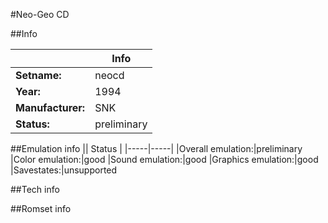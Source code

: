 #Neo-Geo CD

##Info

||Info|
|-----|-----|
|**Setname:**|neocd
|**Year:**|1994
|**Manufacturer:**|SNK
|**Status:**|preliminary

##Emulation info
|| Status |
|-----|-----|
|Overall emulation:|preliminary
|Color emulation:|good
|Sound emulation:|good
|Graphics emulation:|good
|Savestates:|unsupported

##Tech info

##Romset info

<!--- START OF EDITED COMMENT DO NOT TOUCH TEXT ABOVE-->

